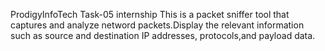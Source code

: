 ProdigyInfoTech Task-05 internship
This is a packet sniffer tool that captures and analyze netword packets.Display the relevant information such as source and destination IP addresses, protocols,and payload data.
